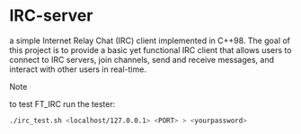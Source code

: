 # IRC-server
a simple Internet Relay Chat (IRC) client implemented in C++98. The goal of this project is to provide a basic yet functional IRC client that allows users to connect to IRC servers, join channels, send and receive messages, and interact with other users in real-time.

> [!NOTE]
> to test FT_IRC run the tester:
> ```bash
> ./irc_test.sh <localhost/127.0.0.1> <PORT> > <yourpassword>
> ```
